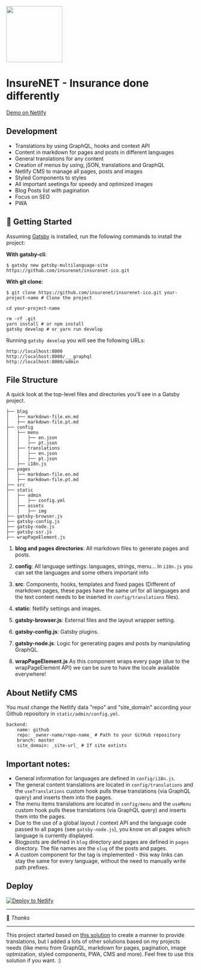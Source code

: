 <img src="./src/images/mockup0.png" width="150">

# InsureNET - Insurance done differently

[Demo on Netlify](https://insurenet-ico-site.netlify.com/)

## Development

-   Translations by using GraphQL, hooks and context API
-   Content in markdown for pages and posts in different languages
-   General translations for any content
-   Creation of menus by using, jSON, translations and GraphQL
-   Netlify CMS to manage all pages, posts and images
-   Styled Components to styles
-   All important seetings for speedy and optimized images
-   Blog Posts list with pagination
-   Focus on SEO
-   PWA

## 🚀 Getting Started

Assuming [Gatsby](https://github.com/gatsbyjs/gatsby/) is installed, run the following commands to install the project:

**With gatsby-cli**:
```
$ gatsby new gatsby-multilanguage-site https://github.com/insurenet/insurenet-ico.git
```

**With git clone**:
```
$ git clone https://github.com/insurenet/insurenet-ico.git your-project-name # Clone the project

cd your-project-name

rm -rf .git
yarn install # or npm install
gatsby develop # or yarn run develop
```


Running `gatsby develop` you will see the following URLs:

```
http://localhost:8000
http://localhost:8000/___graphql
http://localhost:8000/admin
```

## File Structure

A quick look at the top-level files and directories you'll see in a Gatsby project.

```
├── blog
│   ├── markdown-file.en.md
│   ├── markdown-file.pt.md
├── config
│   ├── menu
│   │   ├── en.json
│   │   ├── pt.json
│   ├── translations
│   │   ├── en.json
│   │   ├── pt.json
│   ├── i18n.js
├── pages
│   ├── markdown-file.en.md
│   ├── markdown-file.pt.md
├── src
├── static
│   ├── admin
│   │   ├── config.yml
│   ├── assets
│   │   ├── img
├── gatsby-browser.js
├── gatsby-config.js
├── gatsby-node.js
├── gatsby-ssr.js
├── wrapPageElement.js

```

1. **blog and pages directories**:
   All markdown files to generate pages and posts.

2. **config**:
   All language settings: languages, strings, menu...
   In `i18n.js` you can set the languages and some others important info

3. **src**:
   Components, hooks, templates and fixed pages (Different of markdown pages, these pages have the same url for all languages and the text content needs to be inserted in `config/translations` files).

4. **static**:
   Netlify settings and images.

5. **gatsby-browser.js**:
   External files and the layout wrapper setting.

6. **gatsby-config.js**:
   Gatsby plugins.

7. **gatsby-node.js**:
   Logic for generating pages and posts by manipulating GraphQL.

8. **wrapPageElement.js**
   As this component wraps every page (due to the wrapPageElement API) we can be sure to have the locale available everywhere!

## About Netlify CMS

You must change the Netlify data "repo" and "site_domain" according your Github repository in `static/admin/config.yml`.

```
backend:
    name: github
    repo: _owner-name/repo-name_ # Path to your GitHub repository
    branch: master
    site_domain: _site-url_ # If site extists
```

## Important notes:

-   General information for languages are defined in `config/i18n.js`.
-   The general content translations are located in `config/translations` and the `useTranslations` custom hook pulls these translations (via GraphQL query) and inserts them into the pages.
-   The menu items translations are located in `config/menu` and the `useMenu` custom hook pulls these translations (via GraphQL query) and inserts them into the pages.
-   Due to the use of a global layout / context API and the language code passed to all pages (see `gatsby-node.js`), you know on all pages which language is currently displayed.
-   Blogposts are defined in `blog` directory and pages are defined in `pages` directory. The file names are the `slug` of the posts and pages.
-   A custom component for the <a> tag is implemented - this way links can stay the same for every language, without the need to manually write path prefixes.

## Deploy

<a href="https://app.netlify.com/start/deploy?repository=https://github.com/diogorodrigues/iceberg-gatsby-multilang" rel="nofollow"><img src="https://camo.githubusercontent.com/be2eb66bb727e25655f1dcff88c2fdca82a77513/68747470733a2f2f7777772e6e65746c6966792e636f6d2f696d672f6465706c6f792f627574746f6e2e737667" alt="Deploy to Netlify" data-canonical-src="https://www.netlify.com/img/deploy/button.svg" style="max-width:100%;"></a>

---

💜 _Thanks_

---

This project started based on [this solution](https://github.com/gatsbyjs/gatsby/tree/master/examples/using-i18n) to create a manner to provide translations, but I added a lots of other solutions based on my projects needs (like menu from GraphQL, markdown for pages, pagination, image optmization, styled components, PWA, CMS and more). Feel free to use this solution if you want. :)
